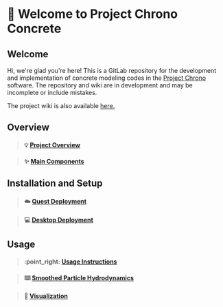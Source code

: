 # 👋 Welcome to Project Chrono Concrete

## Welcome

Hi, we're glad you're here! This is a GitLab repository for the development and implementation of concrete modeling codes in the [Project Chrono](https://www.projectchrono.org) software. The repository and wiki are in development and may be incomplete or include mistakes.

The project wiki is also available [here.](https://project-chrono-concrete-modeling.gitbook.io/project-chrono-concrete-modeling/)

## Overview

> #### :bulb: [Project Overview](wiki/project-overview.md)

> #### :sparkles: [Main Components](wiki/main-components.md)

## Installation and Setup

> #### :cloud: [Quest Deployment](wiki/usage-instructions/installation-and-setup.md)

> #### :computer: [Desktop Deployment](wiki/usage-instructions/installation-and-setup-1.md)

## Usage

> #### :point\_right: [Usage Instructions](wiki/usage-instructions-1/)

> #### :keyboard: [Smoothed Particle Hydrodynamics](wiki/usage-instructions-1/smoothed-particle-hydrodynamics.md)

> #### :art: [Visualization](wiki/usage-instructions-1/visualization.md)
